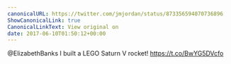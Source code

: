 ```yaml
---
canonicalURL: https://twitter.com/jmjordan/status/873356594070736896
ShowCanonicalLink: true
CanonicalLinkText: View original on
date: 2017-06-10T01:50:12+00:00
---
```

@ElizabethBanks I built a LEGO Saturn V rocket! https://t.co/BwYG5DVcfo